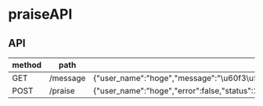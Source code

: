 # praiseAPI

## API

| method | path     | response |
| ------ | -------- | -------- |
| GET    | /message | {"user_name":"hoge","message":"\u60f3\u50cf\u3092\u306f\u308b\u304b\u306b\u8d85\u3048\u308b\u4ed5\u4e0a\u304c\u308a\u3067\u3059\u306d\uff01\n","image":"01.jpg","error":false,"status":200} |
| POST   | /praise  | {"user_name":"hoge","error":false,"status":200} |

